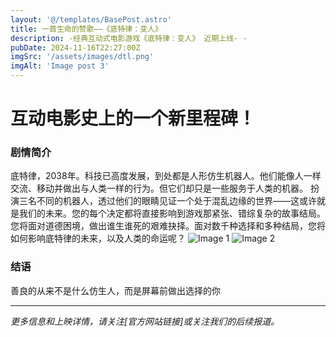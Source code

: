 ```yaml
---
layout: '@/templates/BasePost.astro'
title: 一首生命的赞歌——《底特律：变人》
description: -经典互动式电影游戏《底特律：变人》 近期上线- -
pubDate: 2024-11-16T22:27:00Z
imgSrc: '/assets/images/dtl.png'
imgAlt: 'Image post 3'
---
```


# 互动电影史上的一个新里程碑！

### 剧情简介

底特律，2038年。科技已高度发展，到处都是人形仿生机器人。他们能像人一样交流、移动并做出与人类一样的行为。但它们却只是一些服务于人类的机器。
扮演三名不同的机器人，透过他们的眼睛见证一个处于混乱边缘的世界——这或许就是我们的未来。您的每个决定都将直接影响到游戏那紧张、错综复杂的故事结局。
您将面对道德困境，做出谁生谁死的艰难抉择。面对数千种选择和多种结局，您将如何影响底特律的未来，以及人类的命运呢？
![Image 1](/assets/images/dtl1.jpg)
![Image 2](/assets/images/dtl2.jpg)


### 结语

善良的从来不是什么仿生人，而是屏幕前做出选择的你

---

*更多信息和上映详情，请关注[官方网站链接]或关注我们的后续报道。*